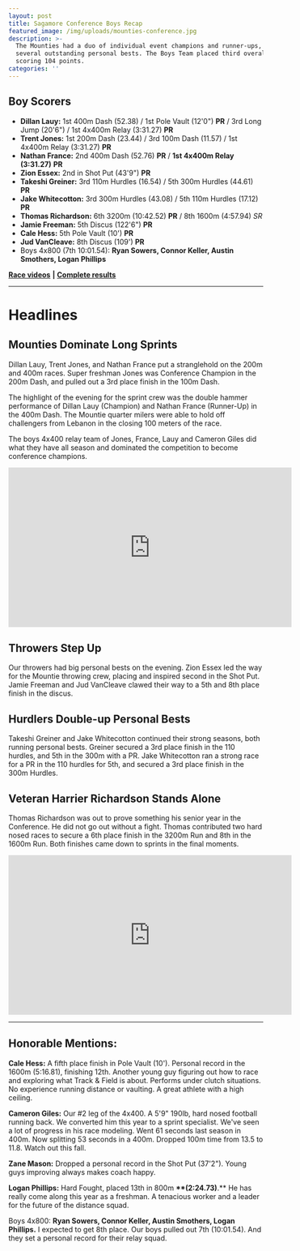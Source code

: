 ```yaml
---
layout: post
title: Sagamore Conference Boys Recap
featured_image: /img/uploads/mounties-conference.jpg
description: >-
  The Mounties had a duo of individual event champions and runner-ups, and
  several outstanding personal bests. The Boys Team placed third overall,
  scoring 104 points.
categories: ''
---
```

## Boy Scorers

* **Dillan Lauy:** 1st 400m Dash (52.38) / 1st Pole Vault (12'0") **PR** / 3rd Long Jump (20'6") / 1st 4x400m Relay (3:31.27) **PR**
* **Trent Jones:** 1st 200m Dash (23.44) / 3rd 100m Dash (11.57) / 1st 4x400m Relay (3:31.27) **PR**
* **Nathan France:** 2nd 400m Dash (52.76) **PR** / **1st 4x400m Relay (3:31.27)** **PR**
* **Zion Essex:** 2nd in Shot Put (43'9") **PR**
* **Takeshi Greiner:** 3rd 110m Hurdles (16.54) / 5th 300m Hurdles (44.61) **PR**
* **Jake Whitecotton:** 3rd 300m Hurdles (43.08) / 5th 110m Hurdles (17.12) **PR**
* **Thomas Richardson:** 6th 3200m (10:42.52) **PR** / 8th 1600m (4:57.94) _SR_
* **Jamie Freeman:** 5th Discus (122'6") **PR**
* **Cale Hess:** 5th Pole Vault (10') **PR**
* **Jud VanCleave:** 8th Discus (109') **PR**
* Boys 4x800 (7th 10:01.54): **Ryan Sowers, Connor Keller, Austin Smothers, Logan Phillips**

[**Race videos**](https://www.youtube.com/playlist?list=PLxbzc-F6z3wSj9l2yzxhce46PfLKuBVQ6&fbclid=IwAR3Gu-WWDpsQIuwgr2a8p7VWRrWyO8bWL-Lu8uNsUx38Fj4t6PvSAzqX-20) **\|** [**Complete results**](https://www.athletic.net/TrackAndField/MeetResults.aspx?Meet=381359&show=all)

- - -

# Headlines

## Mounties Dominate Long Sprints

Dillan Lauy, Trent Jones, and Nathan France put a stranglehold on the 200m and 400m races. Super freshman Jones was Conference Champion in the 200m Dash, and pulled out a 3rd place finish in the 100m Dash.

The highlight of the evening for the sprint crew was the double hammer performance of Dillan Lauy (Champion) and Nathan France (Runner-Up) in the 400m Dash. The Mountie quarter milers were able to hold off challengers from Lebanon in the closing 100 meters of the race.

The boys 4x400 relay team of Jones, France, Lauy and Cameron Giles did what they have all season and dominated the competition to become conference champions.

<iframe width="560" height="315" src="https://www.youtube.com/embed/iMmIzoRDPiQ" frameborder="0" allow="accelerometer; autoplay; encrypted-media; gyroscope; picture-in-picture" allowfullscreen></iframe>

## Throwers Step Up

Our throwers had big personal bests on the evening. Zion Essex led the way for the Mountie throwing crew, placing and inspired second in the Shot Put. Jamie Freeman and Jud VanCleave clawed their way to a 5th and 8th place finish in the discus.

## Hurdlers Double-up Personal Bests

Takeshi Greiner and Jake Whitecotton continued their strong seasons, both running personal bests. Greiner secured a 3rd place finish in the 110 hurdles, and 5th in the 300m with a PR. Jake Whitecotton ran a strong race for a PR in the 110 hurdles for 5th, and secured a 3rd place finish in the 300m Hurdles.

## Veteran Harrier Richardson Stands Alone

Thomas Richardson was out to prove something his senior year in the Conference. He did not go out without a fight. Thomas contributed two hard nosed races to secure a 6th place finish in the 3200m Run and 8th in the 1600m Run. Both finishes came down to sprints in the final moments.

<iframe width="560" height="315" src="https://www.youtube.com/embed/JCnNlenyN2I?start=645" frameborder="0" allow="accelerometer; autoplay; encrypted-media; gyroscope; picture-in-picture" allowfullscreen></iframe>

- - -

## **Honorable Mentions:**

**Cale Hess:** A fifth place finish in Pole Vault (10'). Personal record in the 1600m (5:16.81), finishing 12th. Another young guy figuring out how to race and exploring what Track & Field is about. Performs under clutch situations. No experience running distance or vaulting. A great athlete with a high ceiling.

**Cameron Giles:** Our #2 leg of the 4x400. A 5'9" 190lb, hard nosed football running back. We converted him this year to a sprint specialist. We've seen a lot of progress in his race modeling. Went 61 seconds last season in 400m. Now splitting 53 seconds in a 400m. Dropped 100m time from 13.5 to 11.8. Watch out this fall.

**Zane Mason:** Dropped a personal record in the Shot Put (37'2"). Young guys improving always makes coach happy.

**Logan Phillips:** Hard Fought, placed 13th in 800m **\*\*(2:24.73)**.\*\* He has really come along this year as a freshman. A tenacious worker and a leader for the future of the distance squad.

Boys 4x800: **Ryan Sowers, Connor Keller, Austin Smothers, Logan Phillips.** I expected to get 8th place. Our boys pulled out 7th (10:01.54). And they set a personal record for their relay squad.

